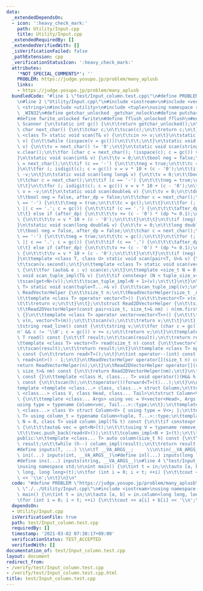 ```yaml
---
data:
  _extendedDependsOn:
  - icon: ':heavy_check_mark:'
    path: Utility/Input.cpp
    title: Utility/Input.cpp
  _extendedRequiredBy: []
  _extendedVerifiedWith: []
  _isVerificationFailed: false
  _pathExtension: cpp
  _verificationStatusIcon: ':heavy_check_mark:'
  attributes:
    '*NOT_SPECIAL_COMMENTS*': ''
    PROBLEM: https://judge.yosupo.jp/problem/many_aplusb
    links:
    - https://judge.yosupo.jp/problem/many_aplusb
  bundledCode: "#line 1 \"test/Input_column.test.cpp\"\n#define PROBLEM \"https://judge.yosupo.jp/problem/many_aplusb\"\
    \n#line 2 \"Utility/Input.cpp\"\n#include <iostream>\n#include <vector>\n#include\
    \ <string>\n#include <utility>\n#include <tuple>\nusing namespace std;\n\n#ifdef\
    \ _WIN32\n#define getchar_unlocked _getchar_nolock\n#define putchar_unlocked _putchar_nolock\n\
    #define fwrite_unlocked fwrite\n#define fflush_unlocked fflush\n#endif\nclass\
    \ Scanner {\n\tstatic int gc() {\n\t\treturn getchar_unlocked();\n\t}\n\tstatic\
    \ char next_char() {\n\t\tchar c;\n\t\tscan(c);\n\t\treturn c;\n\t}\n\ttemplate\
    \ <class T> static void scan(T& v) {\n\t\tcin >> v;\n\t}\n\tstatic void scan(char&\
    \ v) {\n\t\twhile (isspace(v = gc()))\n\t\t\t;\n\t}\n\tstatic void scan(bool&\
    \ v) {\n\t\tv = next_char() != '0';\n\t}\n\tstatic void scan(string& v) {\n\t\t\
    v.clear();\n\t\tfor (char c = next_char(); !isspace(c); c = gc()) v += c;\n\t\
    }\n\tstatic void scan(int& v) {\n\t\tv = 0;\n\t\tbool neg = false;\n\t\tchar c\
    \ = next_char();\n\t\tif (c == '-') {\n\t\t\tneg = true;\n\t\t\tc = gc();\n\t\t\
    }\n\t\tfor (; isdigit(c); c = gc()) v = v * 10 + (c - '0');\n\t\tif (neg) v =\
    \ -v;\n\t}\n\tstatic void scan(long long& v) {\n\t\tv = 0;\n\t\tbool neg = false;\n\
    \t\tchar c = next_char();\n\t\tif (c == '-') {\n\t\t\tneg = true;\n\t\t\tc = gc();\n\
    \t\t}\n\t\tfor (; isdigit(c); c = gc()) v = v * 10 + (c - '0');\n\t\tif (neg)\
    \ v = -v;\n\t}\n\tstatic void scan(double& v) {\n\t\tv = 0;\n\t\tdouble dp = 1;\n\
    \t\tbool neg = false, after_dp = false;\n\t\tchar c = next_char();\n\t\tif (c\
    \ == '-') {\n\t\t\tneg = true;\n\t\t\tc = gc();\n\t\t}\n\t\tfor (; isdigit(c)\
    \ || c == '.'; c = gc()) {\n\t\t\tif (c == '.') {\n\t\t\t\tafter_dp = true;\n\t\
    \t\t} else if (after_dp) {\n\t\t\t\tv += (c - '0') * (dp *= 0.1);\n\t\t\t} else\
    \ {\n\t\t\t\tv = v * 10 + (c - '0');\n\t\t\t}\n\t\t}\n\t\tif (neg) v = -v;\n\t\
    }\n\tstatic void scan(long double& v) {\n\t\tv = 0;\n\t\tlong double dp = 1;\n\
    \t\tbool neg = false, after_dp = false;\n\t\tchar c = next_char();\n\t\tif (c\
    \ == '-') {\n\t\t\tneg = true;\n\t\t\tc = gc();\n\t\t}\n\t\tfor (; isdigit(c)\
    \ || c == '.'; c = gc()) {\n\t\t\tif (c == '.') {\n\t\t\t\tafter_dp = true;\n\t\
    \t\t} else if (after_dp) {\n\t\t\t\tv += (c - '0') * (dp *= 0.1);\n\t\t\t} else\
    \ {\n\t\t\t\tv = v * 10 + (c - '0');\n\t\t\t}\n\t\t}\n\t\tif (neg) v = -v;\n\t\
    }\n\ttemplate <class T, class U> static void scan(pair<T, U>& v) {\n\t\tscan(v.first);\n\
    \t\tscan(v.second);\n\t}\n\ttemplate <class T> static void scan(vector<T>& v)\
    \ {\n\t\tfor (auto& e : v) scan(e);\n\t}\n\ttemplate <size_t N = 0, class T> static\
    \ void scan_tuple_impl(T& v) {\n\t\tif constexpr (N < tuple_size_v<T>) {\n\t\t\
    \tscan(get<N>(v));\n\t\t\tscan_tuple_impl<N + 1>(v);\n\t\t}\n\t}\n\ttemplate <class...\
    \ T> static void scan(tuple<T...>& v) {\n\t\tscan_tuple_impl(v);\n\t}\n\tstruct\
    \ ReadVectorHelper {\n\t\tsize_t n;\n\t\tReadVectorHelper(size_t _n) : n(_n) {}\n\
    \t\ttemplate <class T> operator vector<T>() {\n\t\t\tvector<T> v(n);\n\t\t\tscan(v);\n\
    \t\t\treturn v;\n\t\t}\n\t};\n\tstruct Read2DVectorHelper {\n\t\tsize_t n, m;\n\
    \t\tRead2DVectorHelper(const pair<size_t, size_t>& nm) : n(nm.first), m(nm.second)\
    \ {}\n\t\ttemplate <class T> operator vector<vector<T>>() {\n\t\t\tvector<vector<T>>\
    \ v(n, vector<T>(m));\n\t\t\tscan(v);\n\t\t\treturn v;\n\t\t}\n\t};\n\npublic:\n\
    \tstring read_line() const {\n\t\tstring v;\n\t\tfor (char c = gc(); c != '\\\
    n' && c != '\\0'; c = gc()) v += c;\n\t\treturn v;\n\t}\n\ttemplate <class T>\
    \ T read() const {\n\t\tT result;\n\t\tscan(result);\n\t\treturn result;\n\t}\n\
    \ttemplate <class T> vector<T> read(size_t n) const {\n\t\tvector<T> result(n);\n\
    \t\tscan(result);\n\t\treturn result;\n\t}\n\ttemplate <class T> operator T()\
    \ const {\n\t\treturn read<T>();\n\t}\n\tint operator--(int) const {\n\t\treturn\
    \ read<int>() - 1;\n\t}\n\tReadVectorHelper operator[](size_t n) const {\n\t\t\
    return ReadVectorHelper(n);\n\t}\n\tRead2DVectorHelper operator[](const pair<size_t,\
    \ size_t>& nm) const {\n\t\treturn Read2DVectorHelper(nm);\n\t}\n\tvoid operator()()\
    \ const {}\n\ttemplate <class H, class... T> void operator()(H&& h, T&&... t)\
    \ const {\n\t\tscan(h);\n\t\toperator()(forward<T>(t)...);\n\t}\n\nprivate:\n\t\
    template <template <class...> class, class...> struct Column;\n\ttemplate <template\
    \ <class...> class V, class Head, class... Tail>\n\tstruct Column<V, Head, Tail...>\
    \ {\n\t\ttemplate <class... Args> using vec = V<vector<Head>, Args...>;\n\t\t\
    using type = typename Column<vec, Tail...>::type;\n\t};\n\ttemplate <template\
    \ <class...> class V> struct Column<V> { using type = V<>; };\n\ttemplate <class...\
    \ T> using column_t = typename Column<tuple, T...>::type;\n\ttemplate <size_t\
    \ N = 0, class T> void column_impl(T& t) const {\n\t\tif constexpr (N < tuple_size_v<T>)\
    \ {\n\t\t\tauto& vec = get<N>(t);\n\t\t\tusing V = typename remove_reference_t<decltype(vec)>::value_type;\n\
    \t\t\tvec.push_back(read<V>());\n\t\t\tcolumn_impl<N + 1>(t);\n\t\t}\n\t}\n\n\
    public:\n\ttemplate <class... T> auto column(size_t h) const {\n\t\tcolumn_t<T...>\
    \ result;\n\t\twhile (h--) column_impl(result);\n\t\treturn result;\n\t}\n} in;\n\
    #define inputs(T, ...) \\\n\tT __VA_ARGS__;     \\\n\tin(__VA_ARGS__)\n#define\
    \ ini(...) inputs(int, __VA_ARGS__)\n#define inl(...) inputs(long long, __VA_ARGS__)\n\
    #define ins(...) inputs(string, __VA_ARGS__)\n#line 4 \"test/Input_column.test.cpp\"\
    \nusing namespace std;\n\nint main() {\n\tint t = in;\n\tauto [a, b] = in.column<long\
    \ long, long long>(t);\n\tfor (int i = 0; i < t; ++i) {\n\t\tcout << a[i] + b[i]\
    \ << '\\n';\n\t}\n}\n"
  code: "#define PROBLEM \"https://judge.yosupo.jp/problem/many_aplusb\"\n#include\
    \ \"./../Utility/Input.cpp\"\n#include <iostream>\nusing namespace std;\n\nint\
    \ main() {\n\tint t = in;\n\tauto [a, b] = in.column<long long, long long>(t);\n\
    \tfor (int i = 0; i < t; ++i) {\n\t\tcout << a[i] + b[i] << '\\n';\n\t}\n}\n"
  dependsOn:
  - Utility/Input.cpp
  isVerificationFile: true
  path: test/Input_column.test.cpp
  requiredBy: []
  timestamp: '2021-03-02 07:38:17+09:00'
  verificationStatus: TEST_ACCEPTED
  verifiedWith: []
documentation_of: test/Input_column.test.cpp
layout: document
redirect_from:
- /verify/test/Input_column.test.cpp
- /verify/test/Input_column.test.cpp.html
title: test/Input_column.test.cpp
---
```

